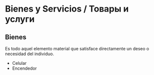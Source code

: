 # Bienes y Servicios / Товары и услуги

## Bienes
Es todo aquel elemento material que satisface directamente un deseo o necesidad del individuo.
- Celular
- Encendedor
